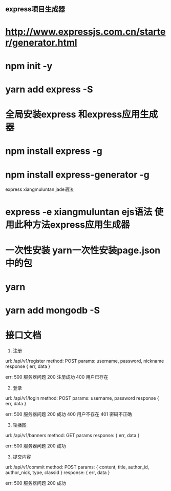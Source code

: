 
## express项目生成器

# http://www.expressjs.com.cn/starter/generator.html

# npm init -y

# yarn add express -S



# 全局安装express 和express应用生成器
 # npm install express -g
 # npm install express-generator -g

express xiangmuluntan   jade语法

# express -e xiangmuluntan  ejs语法 使用此种方法express应用生成器

# 一次性安装 yarn一次性安装page.json中的包   
# yarn 

# yarn add mongodb -S





#   接口文档

1. 注册

url: /api/v1/register
method: POST
params: username, password, nickname
response {
    err, data
}

err: 
    500 服务器问题
    200 注册成功
    400 用户已存在

2. 登录

url: /api/v1/login
method: POST
params: username, password
response {
    err, data
}

err: 
    500 服务器问题
    200 成功
    400 用户不存在
    401 密码不正确

3. 轮播图

url: /api/v1/banners
method: GET
params
response: {
    err, data
}

err:
    500 服务器问题
    200 成功


3. 提交内容

url: /api/v1/commit
method: POST
params: {
    content, 
    title, 
    author_id, 
    author_nick, 
    type, 
    classid
}
response: {
    err, data
}

err:
    500 服务器问题
    200 成功

